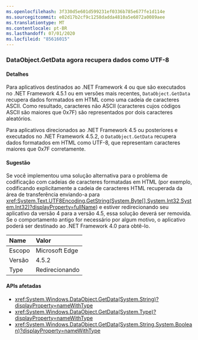 ```yaml
---
ms.openlocfilehash: 3f330d5e601d599231ef0336b785e677fe1d114e
ms.sourcegitcommit: e02d17b2cf9c1258dadda4810a5e6072a0089aee
ms.translationtype: MT
ms.contentlocale: pt-BR
ms.lasthandoff: 07/01/2020
ms.locfileid: "85616015"
---
```

### <a name="dataobjectgetdata-now-retrieves-data-as-utf-8"></a>DataObject.GetData agora recupera dados como UTF-8

#### <a name="details"></a>Detalhes

Para aplicativos destinados ao .NET Framework 4 ou que são executados no .NET Framework 4.5.1 ou em versões mais recentes, `DataObject.GetData` recupera dados formatados em HTML como uma cadeia de caracteres ASCII. Como resultado, caracteres não ASCII (caracteres cujos códigos ASCII são maiores que 0x7F) são representados por dois caracteres aleatórios.<p/>Para aplicativos direcionados ao .NET Framework 4.5 ou posteriores e executados no .NET Framework 4.5.2, o `DataObject.GetData` recupera dados formatados em HTML como UTF-8, que representam caracteres maiores que 0x7F corretamente.

#### <a name="suggestion"></a>Sugestão

Se você implementou uma solução alternativa para o problema de codificação com cadeias de caracteres formatadas em HTML (por exemplo, codificando explicitamente a cadeia de caracteres HTML recuperada da área de transferência enviando-a para <xref:System.Text.UTF8Encoding.GetString(System.Byte[],System.Int32,System.Int32)?displayProperty=fullName>) e estiver redirecionando seu aplicativo da versão 4 para a versão 4.5, essa solução deverá ser removida. Se o comportamento antigo for necessário por algum motivo, o aplicativo poderá ser destinado ao .NET Framework 4.0 para obtê-lo.

| Name    | Valor       |
|:--------|:------------|
| Escopo   | Microsoft Edge        |
| Versão | 4.5.2       |
| Type    | Redirecionando |

#### <a name="affected-apis"></a>APIs afetadas

- <xref:System.Windows.DataObject.GetData(System.String)?displayProperty=nameWithType>
- <xref:System.Windows.DataObject.GetData(System.Type)?displayProperty=nameWithType>
- <xref:System.Windows.DataObject.GetData(System.String,System.Boolean)?displayProperty=nameWithType>
